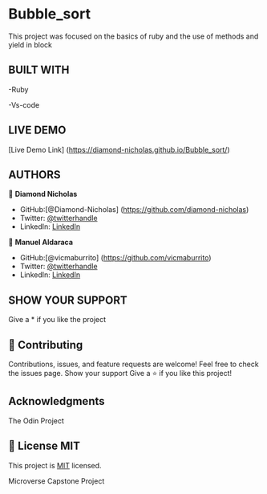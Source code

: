 # Bubble_sort
This project was focused on the basics of ruby and the use of methods and yield in block


## BUILT WITH
-Ruby

-Vs-code


## LIVE DEMO
[Live Demo Link] (https://diamond-nicholas.github.io/Bubble_sort/)

## AUTHORS
👤 **Diamond Nicholas**
- GitHub:[@Diamond-Nicholas] (https://github.com/diamond-nicholas) 
- Twitter: [@twitterhandle](https://twitter.com/diamondnich)
- LinkedIn: [LinkedIn](https://www.linkedin.com/in/diamond-nicholas/)

👤 **Manuel Aldaraca**
- GitHub:[@vicmaburrito] (https://github.com/vicmaburrito) 
- Twitter: [@twitterhandle](https://twitter.com/ManuelAldaraca)
- LinkedIn: [LinkedIn](https://www.linkedin.com/in/manuel-aldaraca)


## SHOW YOUR SUPPORT
Give a \* if you like the project

## 🤝 Contributing
Contributions, issues, and feature requests are welcome!
Feel free to check the issues page. Show your support
Give a ⭐️ if you like this project!

## Acknowledgments
The Odin Project


## 📝 License MIT
This project is [MIT](./LICENSE) licensed.

Microverse Capstone Project